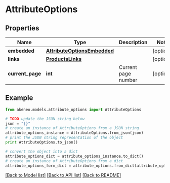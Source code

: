 # AttributeOptions


## Properties
Name | Type | Description | Notes
------------ | ------------- | ------------- | -------------
**embedded** | [**AttributeOptionsEmbedded**](AttributeOptionsEmbedded.md) |  | [optional] 
**links** | [**ProductsLinks**](ProductsLinks.md) |  | [optional] 
**current_page** | **int** | Current page number | [optional] 

## Example

```python
from akeneo.models.attribute_options import AttributeOptions

# TODO update the JSON string below
json = "{}"
# create an instance of AttributeOptions from a JSON string
attribute_options_instance = AttributeOptions.from_json(json)
# print the JSON string representation of the object
print AttributeOptions.to_json()

# convert the object into a dict
attribute_options_dict = attribute_options_instance.to_dict()
# create an instance of AttributeOptions from a dict
attribute_options_form_dict = attribute_options.from_dict(attribute_options_dict)
```
[[Back to Model list]](../README.md#documentation-for-models) [[Back to API list]](../README.md#documentation-for-api-endpoints) [[Back to README]](../README.md)


